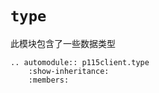 # `type`

此模块包含了一些数据类型

```{eval-rst}
.. automodule:: p115client.type
    :show-inheritance:
    :members:
```
